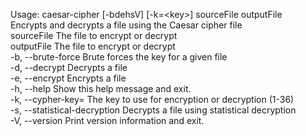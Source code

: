 Usage: caesar-cipher [-bdehsV] [-k=\<key>] sourceFile outputFile\
Encrypts and decrypts a file using the Caesar cipher
file               
sourceFile         The file to encrypt or decrypt\
outputFile         The file to encrypt or decrypt\
-b, --brute-force        Brute forces the key for a given file\
-d, --decrypt            Decrypts a file\
-e, --encrypt            Encrypts a file\
-h, --help               Show this help message and exit.\
-k, --cypher-key=<key>   The key to use for encryption or decryption (1-36)\
-s, --statistical-decryption Decrypts a file using statistical decryption\
-V, --version            Print version information and exit.